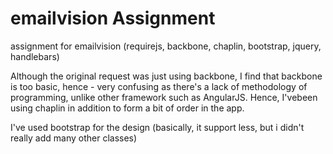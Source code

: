 emailvision Assignment
=====================

assignment for emailvision (requirejs, backbone, chaplin, bootstrap, jquery, handlebars)

Although the original request was just using backbone, I find that backbone is too basic, hence - very confusing as there's a lack of methodology of programming, unlike other framework such as AngularJS.
Hence, I'vebeen using chaplin in addition to form a bit of order in the app.

I've used bootstrap for the design (basically, it support less, but i didn't really add many other classes)
